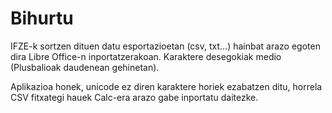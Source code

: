 # Bihurtu

IFZE-k sortzen dituen datu esportazioetan (csv, txt...) hainbat arazo egoten dira Libre Office-n inportatzerakoan. Karaktere desegokiak medio (Plusbalioak daudenean gehinetan).

Aplikazioa honek, unicode ez diren karaktere horiek ezabatzen ditu, horrela CSV fitxategi hauek Calc-era arazo gabe inportatu daitezke.

